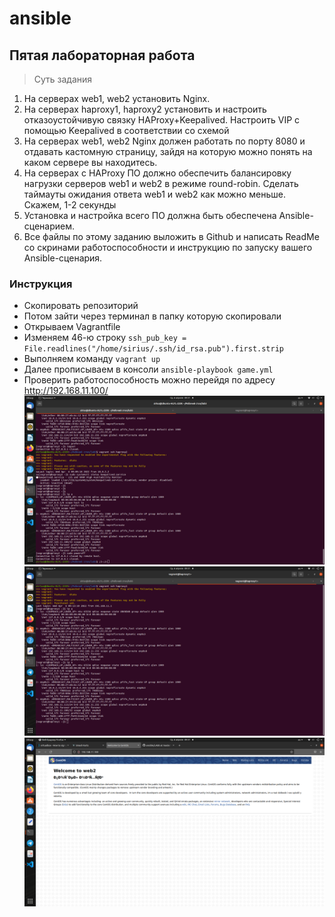 # ansible
##  Пятая лабораторная работа


>Суть задания

1. На серверах web1, web2 установить Nginx.
2. На серверах haproxy1, haproxy2 установить и настроить  отказоустойчивую связку HAProxy+Keepalived. Настроить VIP с помощью Keepalived в соответствии со схемой
3. На серверах web1, web2 Nginx должен работать по порту 8080 и отдавать кастомную страницу, зайдя на которую можно понять на каком сервере вы находитесь.
4. На серверах с HAProxy ПО должно обеспечить балансировку нагрузки серверов web1 и web2 в режиме round-robin. Сделать таймауты ожидания ответа web1 и web2 как можно меньше. Скажем, 1-2 секунды
5. Установка и настройка всего ПО должна быть обеспечена Ansible-сценарием.
6. Все файлы по этому заданию выложить в Github и написать ReadMe со скринами работоспособности и инструкцию по запуску вашего Ansible-сценария.



### Инструкция
 + Скопировать репозиторий
 + Потом зайти через терминал в папку которую скопировали
 + Открываем Vagrantfile 
 + Изменяем 46-ю строку `ssh_pub_key = File.readlines("/home/sirius/.ssh/id_rsa.pub").first.strip`
 + Выполняем команду `vagrant up`  
 + Далее прописываем в консоли `ansible-playbook game.yml`
 + Проверить работоспособность можно перейдя по адресу http://192.168.11.100/
 ![Image alt](https://github.com/egorniy/ansible/raw/main/11.png )
 ![Image alt](https://github.com/egorniy/ansible/raw/main/12.png )
 ![Image alt](https://github.com/egorniy/ansible/raw/main/13.png )
